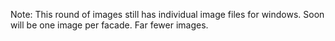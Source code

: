 Note: This round of images still has individual image files for windows. Soon will be one image per facade. Far fewer images.

